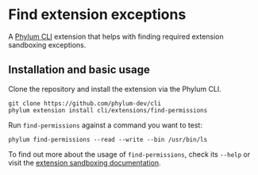 # Find extension exceptions

A [Phylum CLI][phylum-cli] extension that helps with finding required extension
sandboxing exceptions.

## Installation and basic usage

Clone the repository and install the extension via the Phylum CLI.

```console
git clone https://github.com/phylum-dev/cli
phylum extension install cli/extensions/find-permissions
```

Run `find-permissions` against a command you want to test:

```console
phylum find-permissions --read --write --bin /usr/bin/ls
```

To find out more about the usage of `find-permissions`, check its `--help` or
visit the [extension sandboxing documentation][ext_sandbox_doc].

[phylum-cli]: https://github.com/phylum-dev/cli
[ext_sandbox_doc]: https://docs.phylum.io/cli/extensions/extension_sandboxing#finding-required-exceptions
